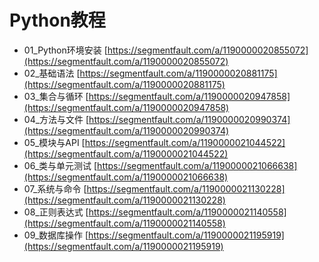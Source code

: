 # Python教程

- 01_Python环境安装 [https://segmentfault.com/a/1190000020855072](https://segmentfault.com/a/1190000020855072)
- 02_基础语法 [https://segmentfault.com/a/1190000020881175](https://segmentfault.com/a/1190000020881175)
- 03_集合与循环 [https://segmentfault.com/a/1190000020947858](https://segmentfault.com/a/1190000020947858)
- 04_方法与文件 [https://segmentfault.com/a/1190000020990374](https://segmentfault.com/a/1190000020990374)
- 05_模块与API [https://segmentfault.com/a/1190000021044522](https://segmentfault.com/a/1190000021044522)
- 06_类与单元测试 [https://segmentfault.com/a/1190000021066638](https://segmentfault.com/a/1190000021066638)
- 07_系统与命令 [https://segmentfault.com/a/1190000021130228](https://segmentfault.com/a/1190000021130228)
- 08_正则表达式 [https://segmentfault.com/a/1190000021140558](https://segmentfault.com/a/1190000021140558)
- 09_数据库操作 [https://segmentfault.com/a/1190000021195919](https://segmentfault.com/a/1190000021195919)